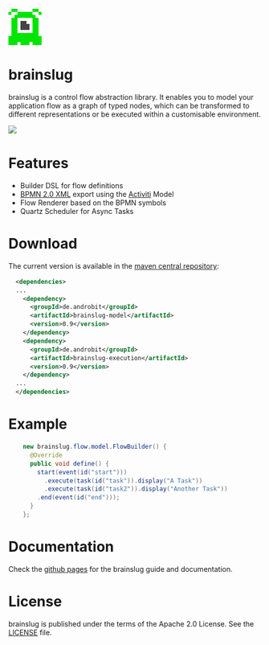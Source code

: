 ![brainslug](doc/src/site/images/brainslug_big.png)

brainslug
=========

brainslug is a control flow abstraction library. It enables you to model your application flow as a graph of typed nodes,
which can be transformed to different representations or be executed within a customisable environment.

<a href="https://travis-ci.org/adrobisch/brainslug"><img src="https://travis-ci.org/adrobisch/brainslug.png?branch=master" /></a>

Features
========

* Builder DSL for flow definitions
* [BPMN 2.0 XML](http://www.omg.org/spec/BPMN/2.0/) export using the [Activiti](https://github.com/Activiti/Activiti) Model
* Flow Renderer based on the BPMN symbols
* Quartz Scheduler for Async Tasks

Download
========

The current version is available in the [maven central repository](http://search.maven.org/#search%7Cga%7C1%7Cbrainslug):

```xml
  <dependencies>
  ...
    <dependency>
      <groupId>de.androbit</groupId>
      <artifactId>brainslug-model</artifactId>
      <version>0.9</version>
    </dependency>
    <dependency>
      <groupId>de.androbit</groupId>
      <artifactId>brainslug-execution</artifactId>
      <version>0.9</version>
    </dependency>
  ...
  </dependencies>
```

Example
=======

```java
    new brainslug.flow.model.FlowBuilder() {
      @Override
      public void define() {
        start(event(id("start")))
          .execute(task(id("task")).display("A Task"))
          .execute(task(id("task2")).display("Another Task"))
        .end(event(id("end")));
      }
    };
```

Documentation
=============

Check the [github pages](http://adrobisch.github.io/brainslug/) for the brainslug guide and documentation.

License
=======

brainslug is published under the terms of the Apache 2.0 License.
See the [LICENSE](LICENSE) file.
